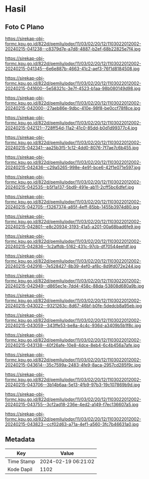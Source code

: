 # Hasil

## Foto C Plano

https://sirekap-obj-formc.kpu.go.id/822d/pemilu/pdpr/11/03/02/20/12/1103022012002-20240215-041238--c8379d7e-a7d8-4887-b2ef-68b22825e7f4.jpg

https://sirekap-obj-formc.kpu.go.id/822d/pemilu/pdpr/11/03/02/20/12/1103022012002-20240215-041345--6e6e887b-4663-41c2-aef3-76f1d8184508.jpg

https://sirekap-obj-formc.kpu.go.id/822d/pemilu/pdpr/11/03/02/20/12/1103022012002-20240215-041600--5e58321c-3e7f-4523-b1aa-98b080149d98.jpg

https://sirekap-obj-formc.kpu.go.id/822d/pemilu/pdpr/11/03/02/20/12/1103022012002-20240215-042000--27aeb86e-9dbc-410e-98f8-be0ccf78f8ce.jpg

https://sirekap-obj-formc.kpu.go.id/822d/pemilu/pdpr/11/03/02/20/12/1103022012002-20240215-042121--728ff54d-11a2-41c0-85dd-b0d1d99377c4.jpg

https://sirekap-obj-formc.kpu.go.id/822d/pemilu/pdpr/11/03/02/20/12/1103022012002-20240215-042341--aa25b3f5-1c12-4dd0-8076-7f7ae7c6b455.jpg

https://sirekap-obj-formc.kpu.go.id/822d/pemilu/pdpr/11/03/02/20/12/1103022012002-20240215-042436--c29a5265-998e-4e91-bce6-42f1e071e597.jpg

https://sirekap-obj-formc.kpu.go.id/822d/pemilu/pdpr/11/03/02/20/12/1103022012002-20240215-042535--b5f1a137-5bd9-491e-ab11-2cff5bc6dfef.jpg

https://sirekap-obj-formc.kpu.go.id/822d/pemilu/pdpr/11/03/02/20/12/1103022012002-20240215-042705--f3267374-a85f-4eff-85bb-1455b3974d80.jpg

https://sirekap-obj-formc.kpu.go.id/822d/pemilu/pdpr/11/03/02/20/12/1103022012002-20240215-042801--e8c20934-3193-41a5-a201-00a68bad6fe9.jpg

https://sirekap-obj-formc.kpu.go.id/822d/pemilu/pdpr/11/03/02/20/12/1103022012002-20240215-042836--1c2affdb-5162-431c-97cb-df70544eefdf.jpg

https://sirekap-obj-formc.kpu.go.id/822d/pemilu/pdpr/11/03/02/20/12/1103022012002-20240215-042916--7e528427-8b39-4ef0-af8c-8d9fd072e244.jpg

https://sirekap-obj-formc.kpu.go.id/822d/pemilu/pdpr/11/03/02/20/12/1103022012002-20240215-042949--d865ec1e-7dd4-458c-88da-53808d680a9b.jpg

https://sirekap-obj-formc.kpu.go.id/822d/pemilu/pdpr/11/03/02/20/12/1103022012002-20240215-043022--9321263c-8d67-46bf-b0fe-5dedcb8a95eb.jpg

https://sirekap-obj-formc.kpu.go.id/822d/pemilu/pdpr/11/03/02/20/12/1103022012002-20240215-043059--343ffe53-be8a-4c4c-936d-a3409b5b1f8c.jpg

https://sirekap-obj-formc.kpu.go.id/822d/pemilu/pdpr/11/03/02/20/12/1103022012002-20240215-043138--40f26afe-10e8-4dce-8eb4-6c4b456a7afe.jpg

https://sirekap-obj-formc.kpu.go.id/822d/pemilu/pdpr/11/03/02/20/12/1103022012002-20240215-043614--35c7599a-2483-4fe9-8aca-2957cd285f9c.jpg

https://sirekap-obj-formc.kpu.go.id/822d/pemilu/pdpr/11/03/02/20/12/1103022012002-20240215-043706--3b14b6aa-5e13-4fb9-97b3-19c107869b9d.jpg

https://sirekap-obj-formc.kpu.go.id/822d/pemilu/pdpr/11/03/02/20/12/1103022012002-20240215-043755--3cf2ad18-236e-4ed2-a149-f7ec136607a5.jpg

https://sirekap-obj-formc.kpu.go.id/822d/pemilu/pdpr/11/03/02/20/12/1103022012002-20240215-043823--ccf02d63-a71a-4ef1-a560-3fc7b46631a0.jpg


## Metadata

| Key        | Value               |
| ---------- | ------------------- |
| Time Stamp | 2024-02-19 06:21:02 |
| Kode Dapil | 1102                |



